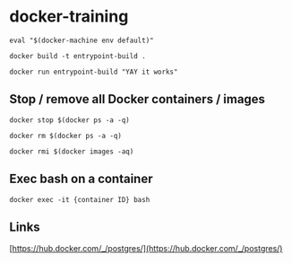 # docker-training

`eval "$(docker-machine env default)"`

`docker build -t entrypoint-build .`

`docker run entrypoint-build "YAY it works"`

## Stop / remove all Docker containers / images

`docker stop $(docker ps -a -q)`

`docker rm $(docker ps -a -q)`

`docker rmi $(docker images -aq)`

## Exec bash on a container

`docker exec -it {container ID} bash`

## Links

[https://hub.docker.com/_/postgres/](https://hub.docker.com/_/postgres/)
